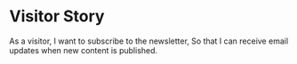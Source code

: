 # Visitor Story

As a visitor,
I want to subscribe to the newsletter,
So that I can receive email updates when new content is published.

